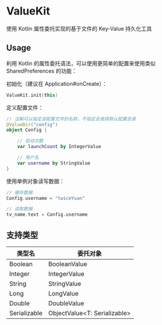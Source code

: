# ValueKit
使用 Kotlin 属性委托实现的基于文件的 Key-Value 持久化工具

## Usage

利用 Kotlin 的属性委托语法，可以使用更简单的配置来使用类似 SharedPreferences 的功能：

初始化（建议在 Application#onCreate）：

```kotlin
ValueKit.init(this)
```

定义配置文件：

```kotlin
// 注解可以指定该配置文件的名称，不指定会使用默认配置目录
@ValueDir("config") 
object Config {

    // 启动次数
    var launchCount by IntegerValue

    // 用户名
    var username by StringValue
}
```

使用单例对象读写数据：
```kotlin
// 缓存数据
Config.username = "twiceYuan"

// 读取数据
tv_name.text = Config.username
```

## 支持类型

类型名        | 委托对象
-------------|--------
Boolean      | BooleanValue
Integer      | IntegerValue
String       | StringValue
Long         | LongValue
Double       | DoubleValue
Serializable | ObjectValue<T: Serializable>

